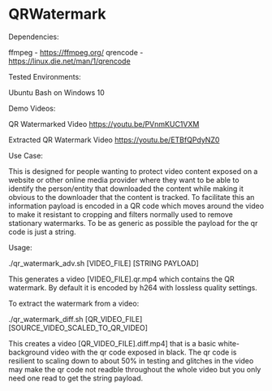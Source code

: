 # QRWatermark

Dependencies:

ffmpeg - https://ffmpeg.org/
qrencode - https://linux.die.net/man/1/qrencode

Tested Environments:

Ubuntu Bash on Windows 10

Demo Videos:

QR Watermarked Video
https://youtu.be/PVnmKUC1VXM

Extracted QR Watermark Video
https://youtu.be/ETBfQPdyNZ0

Use Case:

This is designed for people wanting to protect video content exposed on a website or other online media provider where they want to be able to identify the person/entity that downloaded the content while making it obvious to the downloader that the content is tracked. To facilitate this an information payload is encoded in a QR code which moves around the video to make it resistant to cropping and filters normally used to remove stationary watermarks. To be as generic as possible the payload for the qr code is just a string.

Usage:

./qr_watermark_adv.sh [VIDEO_FILE] [STRING PAYLOAD]

This generates a video [VIDEO_FILE].qr.mp4 which contains the QR watermark. By default it is encoded by h264 with lossless quality settings.

To extract the watermark from a video:

./qr_watermark_diff.sh [QR_VIDEO_FILE] [SOURCE_VIDEO_SCALED_TO_QR_VIDEO]

This creates a video [QR_VIDEO_FILE].diff.mp4] that is a basic white-background video with the qr code exposed in black. The qr code is resilient to scaling down to about 50% in testing and glitches in the video may make the qr code not readble throughout the whole video but you only need one read to get the string payload.
